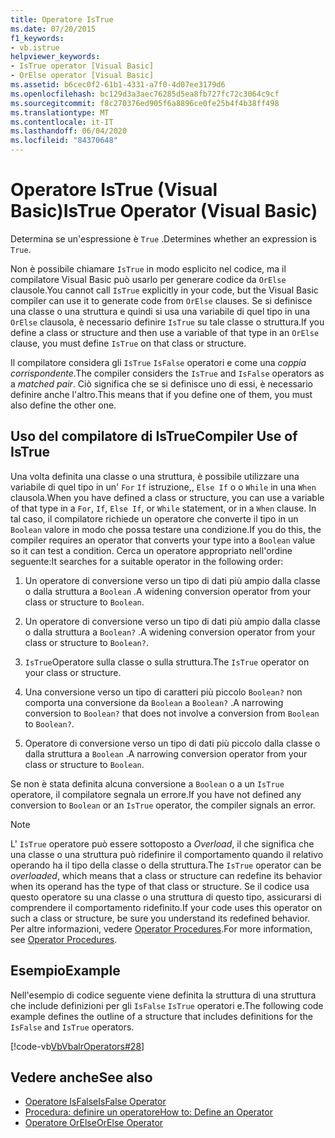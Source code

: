 ```yaml
---
title: Operatore IsTrue
ms.date: 07/20/2015
f1_keywords:
- vb.istrue
helpviewer_keywords:
- IsTrue operator [Visual Basic]
- OrElse operator [Visual Basic]
ms.assetid: b6cec0f2-61b1-4331-a7f0-4d07ee3179d6
ms.openlocfilehash: bc129d3a3aec76285d5ea8fb727fc72c3064c9cf
ms.sourcegitcommit: f8c270376ed905f6a8896ce0fe25b4f4b38ff498
ms.translationtype: MT
ms.contentlocale: it-IT
ms.lasthandoff: 06/04/2020
ms.locfileid: "84370648"
---
```

# <a name="istrue-operator-visual-basic"></a><span data-ttu-id="4f23f-102">Operatore IsTrue (Visual Basic)</span><span class="sxs-lookup"><span data-stu-id="4f23f-102">IsTrue Operator (Visual Basic)</span></span>
<span data-ttu-id="4f23f-103">Determina se un'espressione è `True` .</span><span class="sxs-lookup"><span data-stu-id="4f23f-103">Determines whether an expression is `True`.</span></span>  
  
 <span data-ttu-id="4f23f-104">Non è possibile chiamare `IsTrue` in modo esplicito nel codice, ma il compilatore Visual Basic può usarlo per generare codice da `OrElse` clausole.</span><span class="sxs-lookup"><span data-stu-id="4f23f-104">You cannot call `IsTrue` explicitly in your code, but the Visual Basic compiler can use it to generate code from `OrElse` clauses.</span></span> <span data-ttu-id="4f23f-105">Se si definisce una classe o una struttura e quindi si usa una variabile di quel tipo in una `OrElse` clausola, è necessario definire `IsTrue` su tale classe o struttura.</span><span class="sxs-lookup"><span data-stu-id="4f23f-105">If you define a class or structure and then use a variable of that type in an `OrElse` clause, you must define `IsTrue` on that class or structure.</span></span>  
  
 <span data-ttu-id="4f23f-106">Il compilatore considera gli `IsTrue` `IsFalse` operatori e come una *coppia corrispondente*.</span><span class="sxs-lookup"><span data-stu-id="4f23f-106">The compiler considers the `IsTrue` and `IsFalse` operators as a *matched pair*.</span></span> <span data-ttu-id="4f23f-107">Ciò significa che se si definisce uno di essi, è necessario definire anche l'altro.</span><span class="sxs-lookup"><span data-stu-id="4f23f-107">This means that if you define one of them, you must also define the other one.</span></span>  
  
## <a name="compiler-use-of-istrue"></a><span data-ttu-id="4f23f-108">Uso del compilatore di IsTrue</span><span class="sxs-lookup"><span data-stu-id="4f23f-108">Compiler Use of IsTrue</span></span>  
 <span data-ttu-id="4f23f-109">Una volta definita una classe o una struttura, è possibile utilizzare una variabile di quel tipo in un' `For` `If` istruzione,, `Else If` o o `While` in una `When` clausola.</span><span class="sxs-lookup"><span data-stu-id="4f23f-109">When you have defined a class or structure, you can use a variable of that type in a `For`, `If`, `Else If`, or `While` statement, or in a `When` clause.</span></span> <span data-ttu-id="4f23f-110">In tal caso, il compilatore richiede un operatore che converte il tipo in un `Boolean` valore in modo che possa testare una condizione.</span><span class="sxs-lookup"><span data-stu-id="4f23f-110">If you do this, the compiler requires an operator that converts your type into a `Boolean` value so it can test a condition.</span></span> <span data-ttu-id="4f23f-111">Cerca un operatore appropriato nell'ordine seguente:</span><span class="sxs-lookup"><span data-stu-id="4f23f-111">It searches for a suitable operator in the following order:</span></span>  
  
1. <span data-ttu-id="4f23f-112">Un operatore di conversione verso un tipo di dati più ampio dalla classe o dalla struttura a `Boolean` .</span><span class="sxs-lookup"><span data-stu-id="4f23f-112">A widening conversion operator from your class or structure to `Boolean`.</span></span>  
  
2. <span data-ttu-id="4f23f-113">Un operatore di conversione verso un tipo di dati più ampio dalla classe o dalla struttura a `Boolean?` .</span><span class="sxs-lookup"><span data-stu-id="4f23f-113">A widening conversion operator from your class or structure to `Boolean?`.</span></span>  
  
3. <span data-ttu-id="4f23f-114">`IsTrue`Operatore sulla classe o sulla struttura.</span><span class="sxs-lookup"><span data-stu-id="4f23f-114">The `IsTrue` operator on your class or structure.</span></span>  
  
4. <span data-ttu-id="4f23f-115">Una conversione verso un tipo di caratteri più piccolo `Boolean?` non comporta una conversione da `Boolean` a `Boolean?` .</span><span class="sxs-lookup"><span data-stu-id="4f23f-115">A narrowing conversion to `Boolean?` that does not involve a conversion from `Boolean` to `Boolean?`.</span></span>  
  
5. <span data-ttu-id="4f23f-116">Operatore di conversione verso un tipo di dati più piccolo dalla classe o dalla struttura a `Boolean` .</span><span class="sxs-lookup"><span data-stu-id="4f23f-116">A narrowing conversion operator from your class or structure to `Boolean`.</span></span>  
  
 <span data-ttu-id="4f23f-117">Se non è stata definita alcuna conversione a `Boolean` o a un `IsTrue` operatore, il compilatore segnala un errore.</span><span class="sxs-lookup"><span data-stu-id="4f23f-117">If you have not defined any conversion to `Boolean` or an `IsTrue` operator, the compiler signals an error.</span></span>  
  
> [!NOTE]
> <span data-ttu-id="4f23f-118">L' `IsTrue` operatore può essere sottoposto a *Overload*, il che significa che una classe o una struttura può ridefinire il comportamento quando il relativo operando ha il tipo della classe o della struttura.</span><span class="sxs-lookup"><span data-stu-id="4f23f-118">The `IsTrue` operator can be *overloaded*, which means that a class or structure can redefine its behavior when its operand has the type of that class or structure.</span></span> <span data-ttu-id="4f23f-119">Se il codice usa questo operatore su una classe o una struttura di questo tipo, assicurarsi di comprendere il comportamento ridefinito.</span><span class="sxs-lookup"><span data-stu-id="4f23f-119">If your code uses this operator on such a class or structure, be sure you understand its redefined behavior.</span></span> <span data-ttu-id="4f23f-120">Per altre informazioni, vedere [Operator Procedures](../../programming-guide/language-features/procedures/operator-procedures.md).</span><span class="sxs-lookup"><span data-stu-id="4f23f-120">For more information, see [Operator Procedures](../../programming-guide/language-features/procedures/operator-procedures.md).</span></span>  
  
## <a name="example"></a><span data-ttu-id="4f23f-121">Esempio</span><span class="sxs-lookup"><span data-stu-id="4f23f-121">Example</span></span>  
 <span data-ttu-id="4f23f-122">Nell'esempio di codice seguente viene definita la struttura di una struttura che include definizioni per gli `IsFalse` `IsTrue` operatori e.</span><span class="sxs-lookup"><span data-stu-id="4f23f-122">The following code example defines the outline of a structure that includes definitions for the `IsFalse` and `IsTrue` operators.</span></span>  
  
 [!code-vb[VbVbalrOperators#28](~/samples/snippets/visualbasic/VS_Snippets_VBCSharp/VbVbalrOperators/VB/Class1.vb#28)]  
  
## <a name="see-also"></a><span data-ttu-id="4f23f-123">Vedere anche</span><span class="sxs-lookup"><span data-stu-id="4f23f-123">See also</span></span>

- [<span data-ttu-id="4f23f-124">Operatore IsFalse</span><span class="sxs-lookup"><span data-stu-id="4f23f-124">IsFalse Operator</span></span>](isfalse-operator.md)
- [<span data-ttu-id="4f23f-125">Procedura: definire un operatore</span><span class="sxs-lookup"><span data-stu-id="4f23f-125">How to: Define an Operator</span></span>](../../programming-guide/language-features/procedures/how-to-define-an-operator.md)
- [<span data-ttu-id="4f23f-126">Operatore OrElse</span><span class="sxs-lookup"><span data-stu-id="4f23f-126">OrElse Operator</span></span>](orelse-operator.md)
